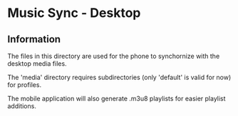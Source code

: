 # Music Sync - Desktop #

## Information

The files in this directory are used for the phone to synchornize with the desktop media files.

The 'media' directory requires subdirectories (only 'default' is valid for now) for profiles.

The mobile application will also generate .m3u8 playlists for easier playlist additions.